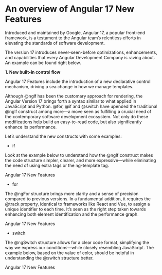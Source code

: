 # An overview of Angular 17 New Features

Introduced and maintained by Google, Angular 17, a popular front-end framework, is a testament to the Angular team’s relentless efforts in elevating the standards of software development.

The version 17 introduces never-seen-before optimizations, enhancements, and capabilities that every Angular Development Company is raving about. An example can be found right below.



<b>1. New built-in control flow</b>

Angular 17 Features include the introduction of a new declarative control mechanism, driving a sea change in how we manage templates.

Although @nglf has been the customary approach for rendering, the Angular Version 17 brings forth a syntax similar to what applied in JavaScript and Python. @for, @if and @switch have upended the traditional @nglf construct among more—a move seen as fulfilling a crucial need of the contemporary software development ecosystem. Not only do these modifications help build an easy-to-read code, but also significantly enhance its performance.

Let’s understand the new constructs with some examples:
 
<ul><li>if</li></ul>
Look at the example below to understand how the @nglf construct makes the code structure simpler, clearer, and more expressive—while eliminating the need of using extra tags or the ng-template tag.

Angular 17 New Features
 
<ul><li>for</li></ul>
 The @ngFor structure brings more clarity and a sense of precision compared to previous versions. In a fundamental addition, it requires the @track property, identical to frameworks like React and Vue, to assign a unique identifier to each time. It’s seen as the right step taken towards enhancing both element identification and the performance graph. 

Angular 17 New Features
 
<ul><li>switch</li></ul>
 The @ngSwitch structure allows for a clear code format, simplifying the way we express our conditions—while closely resembling JavaScript. The example below, based on the value of color, should be helpful in understanding the @switch structure better. 

Angular 17 New Features
 
